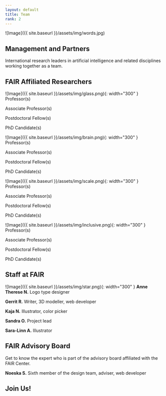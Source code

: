 ```yaml
---
layout: default
title: Team
rank: 2
---
```


![Image]({{ site.baseurl }}/assets/img/words.jpg)

## Management and Partners
International research leaders in artificial intelligence and related disciplines working together as a team.

## FAIR Affiliated Researchers
![Image]({{ site.baseurl }}/assets/img/glass.png){: width="300" }
Professor(s)

Associate Professor(s)

Postdoctoral Fellow(s)

PhD Candidate(s)

![Image]({{ site.baseurl }}/assets/img/brain.png){: width="300" }
Professor(s)

Associate Professor(s)

Postdoctoral Fellow(s)

PhD Candidate(s)

![Image]({{ site.baseurl }}/assets/img/scale.png){: width="300" }
Professor(s)

Associate Professor(s)

Postdoctoral Fellow(s)

PhD Candidate(s)

![Image]({{ site.baseurl }}/assets/img/inclusive.png){: width="300" }
Professor(s)

Associate Professor(s)

Postdoctoral Fellow(s)

PhD Candidate(s)

## Staff at FAIR
![Image]({{ site.baseurl }}/assets/img/star.png){: width="300" }
**Anne Therese N.**
Logo type designer

**Gerrit R.**
Writer, 3D modeller, web developer

**Kaja N.**
Illustrator, color picker

**Sandra O.**
Project lead

**Sara-Linn A.**
Illustrator

## FAIR Advisory Board
Get to know the expert who is part of the advisory board affiliated with the FAIR Center.

**Noeska S.**
Sixth member of the design team, adviser, web developer

## Join Us!
